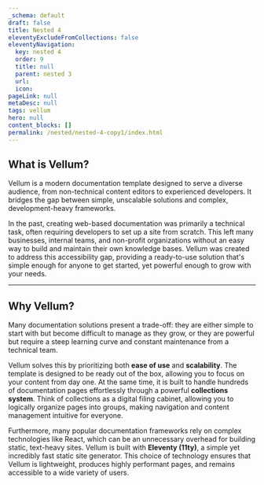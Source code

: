 ```yaml
---
_schema: default
draft: false
title: Nested 4
eleventyExcludeFromCollections: false
eleventyNavigation:
  key: nested 4
  order: 9
  title: null
  parent: nested 3
  url: 
  icon:
pageLink: null
metaDesc: null
tags: vellum
hero: null
content_blocks: []
permalink: /nested/nested-4-copy1/index.html
---
```


## What is Vellum?

Vellum is a modern documentation template designed to serve a diverse audience, from non-technical content editors to experienced developers. It bridges the gap between simple, unscalable solutions and complex, development-heavy frameworks.

In the past, creating web-based documentation was primarily a technical task, often requiring developers to set up a site from scratch. This left many businesses, internal teams, and non-profit organizations without an easy way to build and maintain their own knowledge bases. Vellum was created to address this accessibility gap, providing a ready-to-use solution that's simple enough for anyone to get started, yet powerful enough to grow with your needs.

---

## Why Vellum?

Many documentation solutions present a trade-off: they are either simple to start with but become difficult to manage as they grow, or they are powerful but require a steep learning curve and constant maintenance from a technical team.

Vellum solves this by prioritizing both **ease of use** and **scalability**. The template is designed to be ready out of the box, allowing you to focus on your content from day one. At the same time, it is built to handle hundreds of documentation pages effortlessly through a powerful **collections system**. Think of collections as a digital filing cabinet, allowing you to logically organize pages into groups, making navigation and content management intuitive for everyone.

Furthermore, many popular documentation frameworks rely on complex technologies like React, which can be an unnecessary overhead for building static, text-heavy sites. Vellum is built with **Eleventy (11ty)**, a simple yet incredibly fast static site generator. This choice of technology ensures that Vellum is lightweight, produces highly performant pages, and remains accessible to a wide variety of users.

